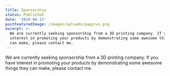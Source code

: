 ```yaml
---
title: Sponsorship
status: Published
date: '2019-08-13'
postFeaturedImage: /images/uploads/papyrus.png
excerpt: >-
  We are currently seeking sponsorship from a 3D printing company. If you have
  interest in promoting your products by demonstrating some awesome things they
  can make, please contact me.
---
```

We are currently seeking sponsorship from a 3D printing company. If you have interest in promoting your products by demonstrating some awesome things they can make, please contact me.
